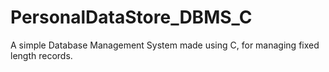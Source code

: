 # PersonalDataStore_DBMS_C
A simple Database Management System made using C, for managing fixed length records.

